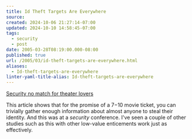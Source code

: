 ```yaml
---
title: Id Theft Targets Are Everywhere
source: 
created: 2024-10-06 21:27:14-07:00
updated: 2024-10-10 14:58:45-07:00
tags:
  - security
  - post
date: 2005-03-28T08:19:00.000-08:00
published: true
url: /2005/03/id-theft-targets-are-everywhere.html
aliases:
  - Id-theft-targets-are-everywhere
linter-yaml-title-alias: Id-theft-targets-are-everywhere
---
```



[Security no match for theater lovers](https://searchsecurity.techtarget.com/originalContent/0,289142,sid14_gci1071265,00.html "Security no match for theater lovers")  
  
This article shows that for the promise of a $7-$10 movie ticket, you can trivially gather enough information about almost anyone to steal their identity. And this was at a _security_ conference. I've seen a couple of other studies such as this with other low-value enticements work just as effectively.
